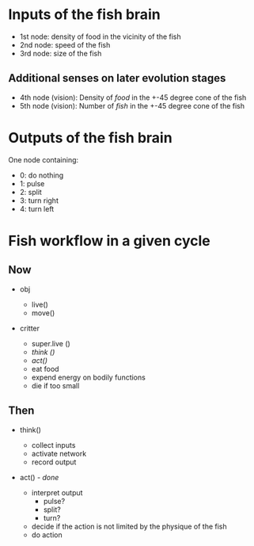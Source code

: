 # Inputs of the fish brain
- 1st node: density of food in the vicinity of the fish
- 2nd node: speed of the fish
- 3rd node: size of the fish

## Additional senses on later evolution stages
- 4th node (vision): Density of *food* in the +-45 degree cone of the fish
- 5th node (vision): Number of *fish* in the +-45 degree cone of the fish

# Outputs of the fish brain
One node containing:
- 0: do nothing
- 1: pulse
- 2: split
- 3: turn right
- 4: turn left

# Fish workflow in a given cycle

## Now

- obj
  - live()
  - move() 

- critter
  - super.live ()
  - *think ()*
  - *act()*
  - eat food
  - expend energy on bodily functions
  - die if too small

## Then

- think()
  - collect inputs
  - activate network
  - record output

- act() - *done*
  - interpret output
    - pulse?
    - split?
    - turn?
  - decide if the action is not limited by the physique of the fish
  - do action
